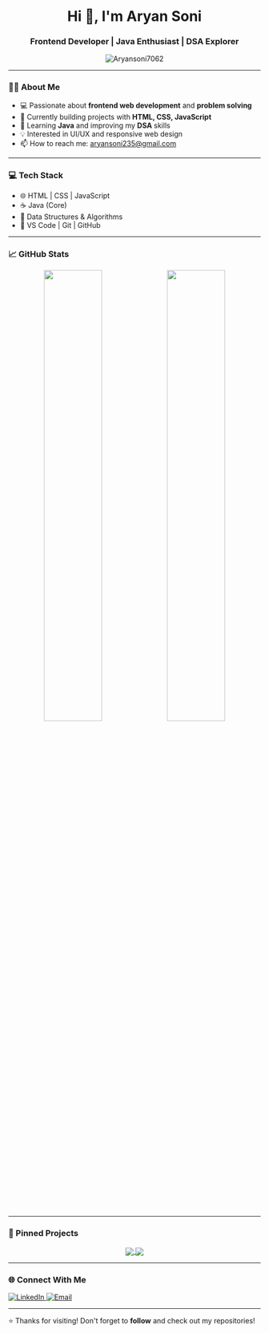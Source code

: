 <h1 align="center">Hi 👋, I'm Aryan Soni</h1>
<h3 align="center">Frontend Developer | Java Enthusiast | DSA Explorer</h3>

<p align="center">
  <img src="https://komarev.com/ghpvc/?username=Aryansoni7062&label=Profile%20views&color=0e75b6&style=flat" alt="Aryansoni7062" />
</p>

---

### 👨‍💻 About Me

- 💻 Passionate about **frontend web development** and **problem solving**
- 🔭 Currently building projects with **HTML, CSS, JavaScript**
- 🌱 Learning **Java** and improving my **DSA** skills
- 💡 Interested in UI/UX and responsive web design
- 📫 How to reach me: [aryansoni235@gmail.com](mailto:aryansoni235@gmail.com)

---

### 💻 Tech Stack

- 🌐 HTML | CSS | JavaScript  
- ☕ Java (Core)  
- 🧠 Data Structures & Algorithms  
- 🧰 VS Code | Git | GitHub  

---

### 📈 GitHub Stats

<p align="center">
  <img width="48%" src="https://github-readme-stats.vercel.app/api?username=Aryansoni7062&show_icons=true&theme=tokyonight" />
  <img width="48%" src="https://github-readme-streak-stats.herokuapp.com/?user=Aryansoni7062&theme=tokyonight" />
</p>

---

### 📌 Pinned Projects

<p align="center">
  <a href="https://aryansoni7062.github.io/aryansoni-portfolio.github.io/">
    <img align="center" src="https://github-readme-stats.vercel.app/api/pin/?username=Aryansoni7062&repo=netflix-clone-html-css&theme=tokyonight" />
  </a>
  <a href="[https://github.com/Aryansoni7062/spotify-clone-html-css](https://aryansoni7062.github.io/Netflix-clone.github.io/)">
    <img align="center" src="https://github-readme-stats.vercel.app/api/pin/?username=Aryansoni7062&repo=spotify-clone-html-css&theme=tokyonight" />
  </a>
</p>

---

### 🌐 Connect With Me

<p>
  <a href="https://www.linkedin.com/in/aryan-soni-a20811280" target="_blank">
    <img src="https://img.shields.io/badge/LinkedIn-blue?logo=linkedin&logoColor=white" alt="LinkedIn" />
  </a>
  <a href="mailto:aryansoni7062@gmail.com">
    <img src="https://img.shields.io/badge/Gmail-red?logo=gmail&logoColor=white" alt="Email" />
  </a>
</p>

---

⭐️ Thanks for visiting! Don't forget to **follow** and check out my repositories!
